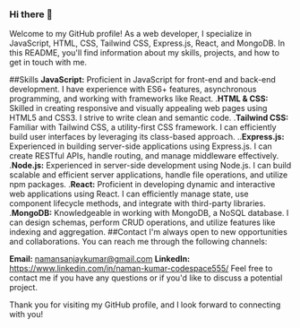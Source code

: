 ### Hi there 👋
Welcome to my GitHub profile! As a web developer, I specialize in JavaScript, HTML, CSS, Tailwind CSS, Express.js, React, and MongoDB. In this README, you'll find information about my skills, projects, and how to get in touch with me.

##Skills
 **JavaScript:** Proficient in JavaScript for front-end and back-end development. I have experience with ES6+ features, asynchronous programming, and working with frameworks like React.
.**HTML & CSS:** Skilled in creating responsive and visually appealing web pages using HTML5 and CSS3. I strive to write clean and semantic code.
.**Tailwind CSS:** Familiar with Tailwind CSS, a utility-first CSS framework. I can efficiently build user interfaces by leveraging its class-based approach.
..**Express.js:** Experienced in building server-side applications using Express.js. I can create RESTful APIs, handle routing, and manage middleware effectively.
.**Node.js:** Experienced in server-side development using Node.js. I can build scalable and efficient server applications, handle file operations, and utilize npm packages.
.**React:** Proficient in developing dynamic and interactive web applications using React. I can efficiently manage state, use component lifecycle methods, and integrate with third-party libraries.
.**MongoDB:** Knowledgeable in working with MongoDB, a NoSQL database. I can design schemas, perform CRUD operations, and utilize features like indexing and aggregation.
##Contact
I'm always open to new opportunities and collaborations. You can reach me through the following channels:

**Email:** namansanjaykumar@gmail.com
**LinkedIn:** https://www.linkedin.com/in/naman-kumar-codespace555/
Feel free to contact me if you have any questions or if you'd like to discuss a potential project.

Thank you for visiting my GitHub profile, and I look forward to connecting with you!

